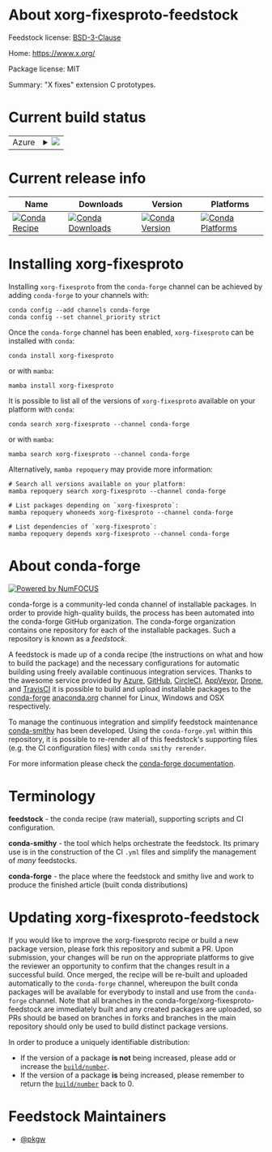 About xorg-fixesproto-feedstock
===============================

Feedstock license: [BSD-3-Clause](https://github.com/conda-forge/xorg-fixesproto-feedstock/blob/main/LICENSE.txt)

Home: https://www.x.org/

Package license: MIT

Summary: "X fixes" extension C prototypes.

Current build status
====================


<table>
    
  <tr>
    <td>Azure</td>
    <td>
      <details>
        <summary>
          <a href="https://dev.azure.com/conda-forge/feedstock-builds/_build/latest?definitionId=2170&branchName=main">
            <img src="https://dev.azure.com/conda-forge/feedstock-builds/_apis/build/status/xorg-fixesproto-feedstock?branchName=main">
          </a>
        </summary>
        <table>
          <thead><tr><th>Variant</th><th>Status</th></tr></thead>
          <tbody><tr>
              <td>linux_64</td>
              <td>
                <a href="https://dev.azure.com/conda-forge/feedstock-builds/_build/latest?definitionId=2170&branchName=main">
                  <img src="https://dev.azure.com/conda-forge/feedstock-builds/_apis/build/status/xorg-fixesproto-feedstock?branchName=main&jobName=linux&configuration=linux%20linux_64_" alt="variant">
                </a>
              </td>
            </tr><tr>
              <td>linux_aarch64</td>
              <td>
                <a href="https://dev.azure.com/conda-forge/feedstock-builds/_build/latest?definitionId=2170&branchName=main">
                  <img src="https://dev.azure.com/conda-forge/feedstock-builds/_apis/build/status/xorg-fixesproto-feedstock?branchName=main&jobName=linux&configuration=linux%20linux_aarch64_" alt="variant">
                </a>
              </td>
            </tr><tr>
              <td>linux_ppc64le</td>
              <td>
                <a href="https://dev.azure.com/conda-forge/feedstock-builds/_build/latest?definitionId=2170&branchName=main">
                  <img src="https://dev.azure.com/conda-forge/feedstock-builds/_apis/build/status/xorg-fixesproto-feedstock?branchName=main&jobName=linux&configuration=linux%20linux_ppc64le_" alt="variant">
                </a>
              </td>
            </tr><tr>
              <td>osx_64</td>
              <td>
                <a href="https://dev.azure.com/conda-forge/feedstock-builds/_build/latest?definitionId=2170&branchName=main">
                  <img src="https://dev.azure.com/conda-forge/feedstock-builds/_apis/build/status/xorg-fixesproto-feedstock?branchName=main&jobName=osx&configuration=osx%20osx_64_" alt="variant">
                </a>
              </td>
            </tr><tr>
              <td>osx_arm64</td>
              <td>
                <a href="https://dev.azure.com/conda-forge/feedstock-builds/_build/latest?definitionId=2170&branchName=main">
                  <img src="https://dev.azure.com/conda-forge/feedstock-builds/_apis/build/status/xorg-fixesproto-feedstock?branchName=main&jobName=osx&configuration=osx%20osx_arm64_" alt="variant">
                </a>
              </td>
            </tr><tr>
              <td>win_64</td>
              <td>
                <a href="https://dev.azure.com/conda-forge/feedstock-builds/_build/latest?definitionId=2170&branchName=main">
                  <img src="https://dev.azure.com/conda-forge/feedstock-builds/_apis/build/status/xorg-fixesproto-feedstock?branchName=main&jobName=win&configuration=win%20win_64_" alt="variant">
                </a>
              </td>
            </tr>
          </tbody>
        </table>
      </details>
    </td>
  </tr>
</table>

Current release info
====================

| Name | Downloads | Version | Platforms |
| --- | --- | --- | --- |
| [![Conda Recipe](https://img.shields.io/badge/recipe-xorg--fixesproto-green.svg)](https://anaconda.org/conda-forge/xorg-fixesproto) | [![Conda Downloads](https://img.shields.io/conda/dn/conda-forge/xorg-fixesproto.svg)](https://anaconda.org/conda-forge/xorg-fixesproto) | [![Conda Version](https://img.shields.io/conda/vn/conda-forge/xorg-fixesproto.svg)](https://anaconda.org/conda-forge/xorg-fixesproto) | [![Conda Platforms](https://img.shields.io/conda/pn/conda-forge/xorg-fixesproto.svg)](https://anaconda.org/conda-forge/xorg-fixesproto) |

Installing xorg-fixesproto
==========================

Installing `xorg-fixesproto` from the `conda-forge` channel can be achieved by adding `conda-forge` to your channels with:

```
conda config --add channels conda-forge
conda config --set channel_priority strict
```

Once the `conda-forge` channel has been enabled, `xorg-fixesproto` can be installed with `conda`:

```
conda install xorg-fixesproto
```

or with `mamba`:

```
mamba install xorg-fixesproto
```

It is possible to list all of the versions of `xorg-fixesproto` available on your platform with `conda`:

```
conda search xorg-fixesproto --channel conda-forge
```

or with `mamba`:

```
mamba search xorg-fixesproto --channel conda-forge
```

Alternatively, `mamba repoquery` may provide more information:

```
# Search all versions available on your platform:
mamba repoquery search xorg-fixesproto --channel conda-forge

# List packages depending on `xorg-fixesproto`:
mamba repoquery whoneeds xorg-fixesproto --channel conda-forge

# List dependencies of `xorg-fixesproto`:
mamba repoquery depends xorg-fixesproto --channel conda-forge
```


About conda-forge
=================

[![Powered by
NumFOCUS](https://img.shields.io/badge/powered%20by-NumFOCUS-orange.svg?style=flat&colorA=E1523D&colorB=007D8A)](https://numfocus.org)

conda-forge is a community-led conda channel of installable packages.
In order to provide high-quality builds, the process has been automated into the
conda-forge GitHub organization. The conda-forge organization contains one repository
for each of the installable packages. Such a repository is known as a *feedstock*.

A feedstock is made up of a conda recipe (the instructions on what and how to build
the package) and the necessary configurations for automatic building using freely
available continuous integration services. Thanks to the awesome service provided by
[Azure](https://azure.microsoft.com/en-us/services/devops/), [GitHub](https://github.com/),
[CircleCI](https://circleci.com/), [AppVeyor](https://www.appveyor.com/),
[Drone](https://cloud.drone.io/welcome), and [TravisCI](https://travis-ci.com/)
it is possible to build and upload installable packages to the
[conda-forge](https://anaconda.org/conda-forge) [anaconda.org](https://anaconda.org/)
channel for Linux, Windows and OSX respectively.

To manage the continuous integration and simplify feedstock maintenance
[conda-smithy](https://github.com/conda-forge/conda-smithy) has been developed.
Using the ``conda-forge.yml`` within this repository, it is possible to re-render all of
this feedstock's supporting files (e.g. the CI configuration files) with ``conda smithy rerender``.

For more information please check the [conda-forge documentation](https://conda-forge.org/docs/).

Terminology
===========

**feedstock** - the conda recipe (raw material), supporting scripts and CI configuration.

**conda-smithy** - the tool which helps orchestrate the feedstock.
                   Its primary use is in the construction of the CI ``.yml`` files
                   and simplify the management of *many* feedstocks.

**conda-forge** - the place where the feedstock and smithy live and work to
                  produce the finished article (built conda distributions)


Updating xorg-fixesproto-feedstock
==================================

If you would like to improve the xorg-fixesproto recipe or build a new
package version, please fork this repository and submit a PR. Upon submission,
your changes will be run on the appropriate platforms to give the reviewer an
opportunity to confirm that the changes result in a successful build. Once
merged, the recipe will be re-built and uploaded automatically to the
`conda-forge` channel, whereupon the built conda packages will be available for
everybody to install and use from the `conda-forge` channel.
Note that all branches in the conda-forge/xorg-fixesproto-feedstock are
immediately built and any created packages are uploaded, so PRs should be based
on branches in forks and branches in the main repository should only be used to
build distinct package versions.

In order to produce a uniquely identifiable distribution:
 * If the version of a package **is not** being increased, please add or increase
   the [``build/number``](https://docs.conda.io/projects/conda-build/en/latest/resources/define-metadata.html#build-number-and-string).
 * If the version of a package **is** being increased, please remember to return
   the [``build/number``](https://docs.conda.io/projects/conda-build/en/latest/resources/define-metadata.html#build-number-and-string)
   back to 0.

Feedstock Maintainers
=====================

* [@pkgw](https://github.com/pkgw/)

